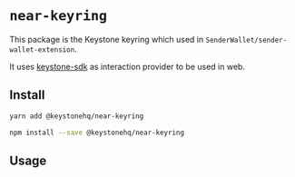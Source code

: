 # `near-keyring`

This package is the Keystone keyring which used in `SenderWallet/sender-wallet-extension`. 

It uses [keystone-sdk](https://github.com/KeystoneHQ/keystone-airgaped-base/tree/master/packages/sdk) as interaction provider to be used in web. 

## Install

```bash
yarn add @keystonehq/near-keyring
```

```bash
npm install --save @keystonehq/near-keyring
```

## Usage

